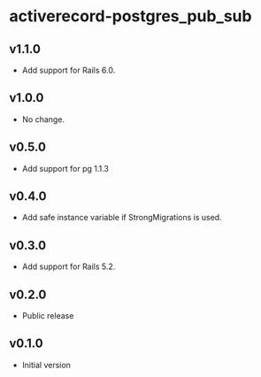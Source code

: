 # activerecord-postgres_pub_sub

## v1.1.0
- Add support for Rails 6.0.

## v1.0.0
- No change.

## v0.5.0
- Add support for pg 1.1.3

## v0.4.0
- Add safe instance variable if StrongMigrations is used.

## v0.3.0
- Add support for Rails 5.2.

## v0.2.0
- Public release

## v0.1.0
- Initial version
